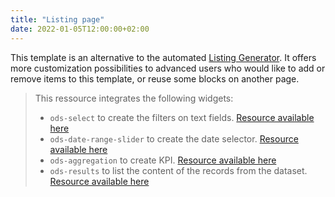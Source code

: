 ```yaml
---
title: "Listing page"
date: 2022-01-05T12:00:00+02:00
---
```


This template is an alternative to the automated [Listing Generator](https://codelibrary.opendatasoft.com/generators/listing-generator/). It offers more customization possibilities to advanced users who would like to add or remove items to this template, or reuse some blocks on another page.

> This ressource integrates the following widgets:
> - `ods-select` to create the filters on text fields. [Resource available here](https://codelibrary.opendatasoft.com/widget-tricks/ods-select/)
> - `ods-date-range-slider` to create the date selector. [Resource available here](https://codelibrary.opendatasoft.com/widget-tricks/ods-date-range-slider/)
> - `ods-aggregation` to create KPI. [Resource available here](https://codelibrary.opendatasoft.com/widget-tricks/ods-aggregation/)
> - `ods-results` to list the content of the records from the dataset. [Resource available here](https://codelibrary.opendatasoft.com/widget-tricks/ods-results/)